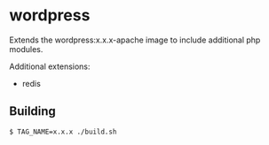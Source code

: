 # wordpress

Extends the wordpress:x.x.x-apache  image to include additional php modules.

Additional extensions:
  - redis

## Building

```bash
$ TAG_NAME=x.x.x ./build.sh
```
